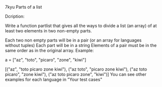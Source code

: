 7kyu Parts of a list

Dcription:

Write a function partlist that gives all the ways to divide a list (an array) of at least two elements in two non-empty parts.

Each two non empty parts will be in a pair (or an array for languages without tuples)
Each part will be in a string
Elements of a pair must be in the same order as in the original array.
Example:

a = ["az", "toto", "picaro", "zone", "kiwi"]

[("az", "toto picaro zone kiwi"), ("az toto", "picaro zone kiwi"), ("az toto picaro", "zone kiwi"), ("az toto picaro zone", "kiwi")]
You can see other examples for each language in "Your test cases"
